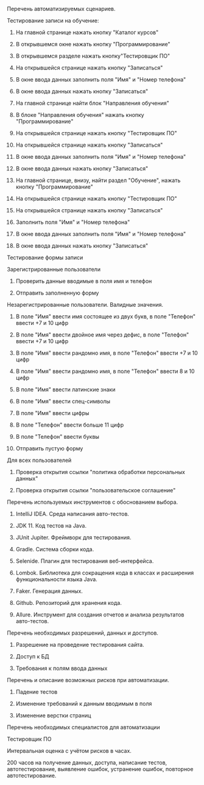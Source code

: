 Перечень автоматизируемых сценариев.

Тестирование записи на обучение:

1. На главной странице нажать кнопку "Каталог курсов"
2. В открывшемся окне нажать кнопку "Программирование"
3. В открывшемся разделе нажать кнопку"Тестировщик ПО"
4. На открывшейся странице нажать кнопку "Записаться"
5. В окне ввода данных заполнить поля "Имя" и "Номер телефона"
6. В окне ввода данных нажать кнопку "Записаться"

1. На главной странице найти блок "Направления обучения"
2. В блоке "Направления обучения" нажать кнопку "Программирование"
3. На открывшейся странице нажать кнопку "Тестировщик ПО"
4. На открывшейся странице нажать кнопку "Записаться"
5. В окне ввода данных заполнить поля "Имя" и "Номер телефона"
6. В окне ввода данных нажать кнопку "Записаться"

1. На главной странице, внизу, найти раздел "Обучение", нажать кнопку "Программирование"
2. На открывшейся странице нажать кнопку "Тестировщик ПО"
3. На открывшейся странице нажать кнопку "Записаться"
4. Заполнить поля "Имя" и "Номер телефона"
5. В окне ввода данных заполнить поля "Имя" и "Номер телефона"
6. В окне ввода данных нажать кнопку "Записаться"

Тестирование формы записи

Зарегистрированные пользователи

1. Проверить данные вводимые в поля имя и телефон

2. Отправить заполненную форму

Незарегистрированные пользователи. Валидные значения.

1. В поле "Имя" ввести имя состоящее из двух букв, в поле "Телефон" ввести +7 и 10 цифр

2. В поле "Имя" ввести двойное имя через дефис, в поле "Телефон" ввести +7 и 10 цифр

3. В поле "Имя" ввести рандомно имя, в поле "Телефон" ввести +7 и 10 цифр

4. В поле "Имя" ввести рандомно имя, в поле "Телефон" ввести 8 и 10 цифр

5. В поле "Имя" ввести латинские знаки

6. В поле "Имя" ввести спец-символы

7. В поле "Имя" ввести цифры

8. В поле "Телефон" ввести больше 11 цифр

9. В поле "Телефон" ввести буквы

10. Отправить пустую форму

Для всех пользователей

1. Проверка открытия ссылки "политика обработки персональных данных"
    
2. Проверка открытия ссылки "пользовательское соглашение"

Перечень используемых инструментов с обоснованием выбора.

1. IntelliJ IDEA. Среда написания авто-тестов.

2. JDK 11. Код тестов на Java.

3. JUnit Jupiter. Фреймворк для тестирования.

4. Gradle. Система сборки кода.

5. Selenide. Плагин для тестирования веб-интерфейса.

6. Lombok. Библиотека для сокращения кода в классах и расширения функциональности языка Java.

7. Faker. Генерация данных.

8. Github. Репозиторий для хранения кода.

9. Allure. Инструмент для создания отчетов и анализа результатов авто-тестов.

Перечень необходимых разрешений, данных и доступов.

1. Разрешение на проведение тестирования сайта.

2. Доступ к БД

3. Требования к полям ввода данных

Перечень и описание возможных рисков при автоматизации.

1. Падение тестов

2. Изменение требований к данным вводимым в поля

3. Изменение верстки страниц

Перечень необходимых специалистов для автоматизации

Тестировщик ПО

Интервальная оценка с учётом рисков в часах.

200 часов на получение данных, доступа, написание тестов, автотестирование, выявление ошибок, устранение ошибок, повторное автотестирование.
